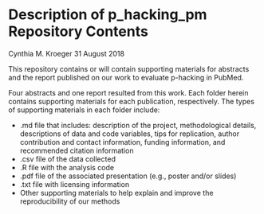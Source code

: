 Description of p\_hacking\_pm Repository Contents
================
Cynthia M. Kroeger
31 August 2018

This repository contains or will contain supporting materials for abstracts and the report published on our work to evaluate p-hacking in PubMed.

Four abstracts and one report resulted from this work. Each folder herein contains supporting materials for each publication, respectively. The types of supporting materials in each folder include:

-   .md file that includes: description of the project, methodological details, descriptions of data and code variables, tips for replication, author contribution and contact information, funding information, and recommended citation information
-   .csv file of the data collected
-   .R file with the analysis code
-   .pdf file of the associated presentation (e.g., poster and/or slides)
-   .txt file with licensing information
-   Other supporting materials to help explain and improve the reproducibility of our methods
